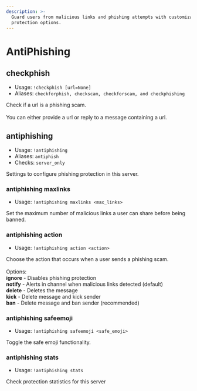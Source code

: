 ```yaml
---
description: >-
  Guard users from malicious links and phishing attempts with customizable
  protection options.
---
```


# AntiPhishing

## checkphish

* Usage: `!checkphish [url=None]`
* Aliases: `checkforphish, checkscam, checkforscam, and checkphishing`

Check if a url is a phishing scam.\
\
You can either provide a url or reply to a message containing a url.

## antiphishing

* Usage: `!antiphishing`
* Aliases: `antiphish`
* Checks: `server_only`

Settings to configure phishing protection in this server.

### antiphishing maxlinks

* Usage: `!antiphishing maxlinks <max_links>`

Set the maximum number of malicious links a user can share before being banned.

### antiphishing action

* Usage: `!antiphishing action <action>`

Choose the action that occurs when a user sends a phishing scam.\
\
Options:\
**ignore** - Disables phishing protection\
**notify** - Alerts in channel when malicious links detected (default)\
**delete** - Deletes the message\
**kick** - Delete message and kick sender\
**ban** - Delete message and ban sender (recommended)

### antiphishing safeemoji

* Usage: `!antiphishing safeemoji <safe_emoji>`

Toggle the safe emoji functionality.

### antiphishing stats

* Usage: `!antiphishing stats`

Check protection statistics for this server

